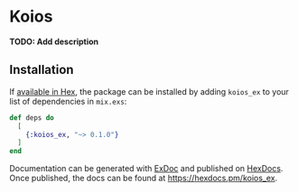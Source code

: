 # Koios

**TODO: Add description**

## Installation

If [available in Hex](https://hex.pm/docs/publish), the package can be installed
by adding `koios_ex` to your list of dependencies in `mix.exs`:

```elixir
def deps do
  [
    {:koios_ex, "~> 0.1.0"}
  ]
end
```

Documentation can be generated with [ExDoc](https://github.com/elixir-lang/ex_doc)
and published on [HexDocs](https://hexdocs.pm). Once published, the docs can
be found at <https://hexdocs.pm/koios_ex>.

